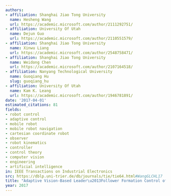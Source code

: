 ```yaml
---
authors:
- affiliation: Shanghai Jiao Tong University
  name: Hesheng Wang
  url: https://academic.microsoft.com/author/2111292751/
- affiliation: University Of Utah
  name: Dejun Guo
  url: https://academic.microsoft.com/author/2110551579/
- affiliation: Shanghai Jiao Tong University
  name: Xinwu Liang
  url: https://academic.microsoft.com/author/2548758471/
- affiliation: Shanghai Jiao Tong University
  name: Weidong Chen
  url: https://academic.microsoft.com/author/2107164518/
- affiliation: Nanyang Technological University
  name: Guoqiang Hu
  slug: guoqiang_hu
- affiliation: University Of Utah
  name: Kam K. Leang
  url: https://academic.microsoft.com/author/1946781891/
date: '2017-04-01'
estimated_citations: 81
fields:
- robot control
- adaptive control
- mobile robot
- mobile robot navigation
- cartesian coordinate robot
- observer
- robot kinematics
- controller
- control theory
- computer vision
- engineering
- artificial intelligence
in: IEEE Transactions on Industrial Electronics
src: https://dblp.uni-trier.de/db/journals/tie/tie64.html#WangGLCHL17
title: "Adaptive Vision-Based Leader\u2013Follower Formation Control of Mobile Robots"
year: 2017
---
```

